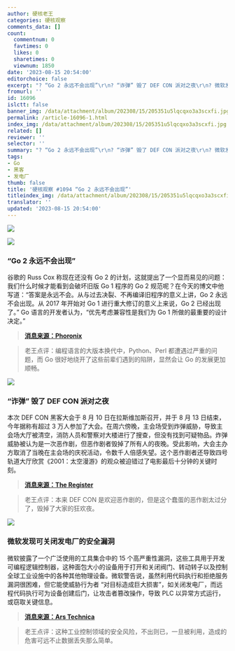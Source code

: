 ```yaml
---
author: 硬核老王
categories: 硬核观察
comments_data: []
count:
  commentnum: 0
  favtimes: 0
  likes: 0
  sharetimes: 0
  viewnum: 1850
date: '2023-08-15 20:54:00'
editorchoice: false
excerpt: "? “Go 2 永远不会出现”\r\n? “诈弹” 毁了 DEF CON 派对之夜\r\n? 微软发现可关闭发电厂的安全漏洞\r\n» \r\n»"
fromurl: ''
id: 16096
islctt: false
banner_img: /data/attachment/album/202308/15/205351u5lqcqxo3a3scxfi.jpg
permalink: /article-16096-1.html
index_img: /data/attachment/album/202308/15/205351u5lqcqxo3a3scxfi.jpg
related: []
reviewer: ''
selector: ''
summary: "? “Go 2 永远不会出现”\r\n? “诈弹” 毁了 DEF CON 派对之夜\r\n? 微软发现可关闭发电厂的安全漏洞\r\n» \r\n»"
tags:
- Go
- 黑客
- 发电厂
thumb: false
title: '硬核观察 #1094 “Go 2 永远不会出现”'
titleindex_img: /data/attachment/album/202308/15/205351u5lqcqxo3a3scxfi.jpg
translator: ''
updated: '2023-08-15 20:54:00'
---
```


![](/data/attachment/album/202308/15/205351u5lqcqxo3a3scxfi.jpg)


![](/data/attachment/album/202308/15/205402pmdgmcgj4401k41n.jpg)


### “Go 2 永远不会出现”


谷歌的 Russ Cox 称现在还没有 Go 2 的计划，这就提出了一个显而易见的问题：我们什么时候才能看到会破坏旧版 Go 1 程序的 Go 2 规范呢？在今天的博文中他写道：“答案是永远不会。从与过去决裂、不再编译旧程序的意义上讲，Go 2 永远不会出现。从 2017 年开始对 Go 1 进行重大修订的意义上来说，Go 2 已经出现了。” Go 语言的开发者认为，“优先考虑兼容性是我们为 Go 1 所做的最重要的设计决定。”



> 
> **[消息来源：Phoronix](https://www.phoronix.com/news/Go-Language-Roadmap-No-2)**
> 
> 
> 



> 
> 老王点评：编程语言的大版本换代中，Python、Perl 都遭遇过严重的问题，而 Go 很好地绕开了这些前辈们遇到的陷阱，显然会让 Go 的发展更加顺畅。
> 
> 
> 


![](/data/attachment/album/202308/15/205416ttrvk7t5jt76r7w2.jpg)


### “诈弹” 毁了 DEF CON 派对之夜


本次 DEF CON 黑客大会于 8 月 10 日在拉斯维加斯召开，并于 8 月 13 日结束，今年据称有超过 3 万人参加了大会。在周六傍晚，主会场受到炸弹威胁，导致主会场大厅被清空，消防人员和警察对大楼进行了搜查，但没有找到可疑物品。炸弹威胁被认为是一次恶作剧，但恶作剧者毁掉了所有人的夜晚。受此影响，大会主办方取消了当晚在主会场的庆祝活动，令数千人倍感失望。这个恶作剧者还导致四号轨道大厅欣赏《2001：太空漫游》的观众被迫错过了电影最后十分钟的关键时刻。



> 
> **[消息来源：The Register](https://www.theregister.com/2023/08/14/def_con_roundup)**
> 
> 
> 



> 
> 老王点评：本来 DEF CON 是欢迎恶作剧的，但是这个蠢蛋的恶作剧太过分了，毁掉了大家的狂欢夜。
> 
> 
> 


![](/data/attachment/album/202308/15/205433mhih4lemh5555qe4.jpg)


### 微软发现可关闭发电厂的安全漏洞


微软披露了一个广泛使用的工具集合中的 15 个高严重性漏洞，这些工具用于开发可编程逻辑控制器，这种面包大小的设备用于打开和关闭阀门、转动转子以及控制全球工业设施中的各种其他物理设备。微软警告说，虽然利用代码执行和拒绝服务漏洞很困难，但它能使威胁行为者 “对目标造成巨大损害”，如关闭发电厂，而远程代码执行可为设备创建后门，让攻击者篡改操作，导致 PLC 以异常方式运行，或窃取关键信息。



> 
> **[消息来源：Ars Technica](https://arstechnica.com/security/2023/08/microsoft-finds-vulnerabilities-it-says-could-be-used-to-shut-down-power-plants/)**
> 
> 
> 



> 
> 老王点评：这种工业控制领域的安全风险，不出则已，一旦被利用，造成的危害可远不止数据丢失那么简单。
> 
> 
>